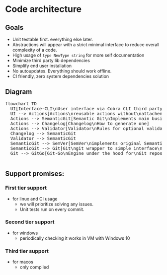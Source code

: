 # Code architecture

## Goals

- Unit testable first. everything else later.
- Abstractions will appear with a strict minimal interface to reduce overall complexity of a code.
- High usage of `type NewType string` for more self documentation
- Minimize third party lib dependencies
- Simplify end user installation
- No autoupdates. Everything should work offline.
- CI friendly, zero system dependencies solution

## Diagram

<!DOCTYPE html>

<html lang="en">
<head>
  <meta charset="utf-8">
</head>
<body>
  <pre class="mermaid">
flowchart TD
  UI[Interface-CLI\nUser interface via Cobra CLI third party lib]
  UI --> Actions[Actions\nreusable actions without\nattachements to UI details]
  Actions --> SemanticGit[Semantic Git\nImplements main business logic of repository\nwith added logic of conventional commits\nAnd semantic versioning]
  Actions --> Changelog[Changelog\nHow to generate one]
  Actions --> Validator[Validator\nRules for optional validations]
  Changelog --> SemanticGit
  Validator --> SemanticGit
  SemanticGit --> SemVer[SemVer\nimplements original Semantic Version\naccording to SemVer2.0.0 standard\nImplemented in current repo]
  SemanticGit --> Git[Git\ngit wrapper to simple interface\nfor current repository logic\nimplemented in current repo]
  Git --> GitGo[Git-Go\nEngine under the hood for\nGit repository operations\nImplemented by third party]
  </pre>
</body>
</html>

## Support promises:

### First tier support

- for linux and CI usage
    - we will prioritize solving any issues.
    - Unit tests run on every commit.

### Second tier support

- for windows
    - periodically checking it works in VM with Windows 10

### Third tier support

- for macos
    - only compiled

